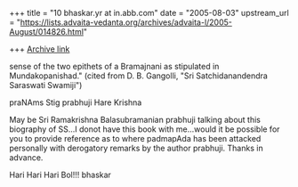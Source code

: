 +++
title = "10 bhaskar.yr at in.abb.com"
date = "2005-08-03"
upstream_url = "https://lists.advaita-vedanta.org/archives/advaita-l/2005-August/014826.html"

+++
[Archive link](https://lists.advaita-vedanta.org/archives/advaita-l/2005-August/014826.html)


sense of the two epithets of a
Bramajnani as stipulated in Mundakopanishad." (cited from D. B. Gangolli,
"Sri Satchidanandendra Saraswati Swamiji")

praNAms Stig prabhuji
Hare Krishna

May be Sri Ramakrishna Balasubramanian prabhuji talking about this
biography of SS...I donot have this book with me...would it be possible for
you to provide reference as to where padmapAda has been attacked personally
with derogatory remarks  by the author prabhuji.  Thanks in advance.

Hari Hari Hari Bol!!!
bhaskar



